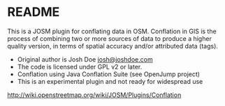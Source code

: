 README 
======

This is a JOSM plugin for conflating data in OSM. Conflation in GIS is the process
of combining two or more sources of data to produce a higher quality version,
in terms of spatial accuracy and/or attributed data (tags).

 * Original author is Josh Doe <josh@joshdoe.com>
 * The code is licensed under GPL v2 or later.
 * Conflation using Java Conflation Suite (see OpenJump project)
 * This is an experimental plugin and not ready for widespread use

http://wiki.openstreetmap.org/wiki/JOSM/Plugins/Conflation

